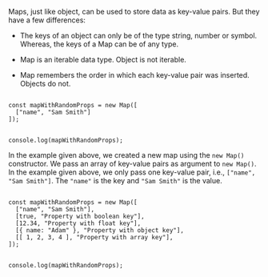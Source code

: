 Maps, just like object,
can be used to store data
as key-value pairs.
But they have a few differences:

- The keys of an object can only be
  of the type string, number or symbol.
  Whereas, the keys of a Map can be
  of any type.

- Map is an iterable data type.
  Object is not iterable.

- Map remembers the order in which
  each key-value pair was inserted.
  Objects do not.

<codeblock language="javascript" type="lesson">
<code>
const mapWithRandomProps = new Map([
  ["name", "Sam Smith"]
]);

console.log(mapWithRandomProps);
</code>
</codeblock>

In the example given above,
we created a new map using
the `new Map()` constructor.
We pass an array of key-value pairs
as argument to `new Map()`.
In the example given above,
we only pass one key-value pair,
i.e., `["name", "Sam Smith"]`.
The `"name"` is the key
and `"Sam Smith"` is the value.

<codeblock language="javascript" type="lesson">
<code>
const mapWithRandomProps = new Map([
  ["name", "Sam Smith"],
  [true, "Property with boolean key"],
  [12.34, "Property with float key"],
  [{ name: "Adam" }, "Property with object key"],
  [[ 1, 2, 3, 4 ], "Property with array key"],
]);

console.log(mapWithRandomProps);
</code>
</codeblock>